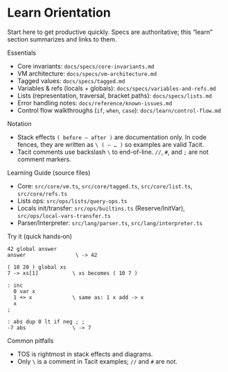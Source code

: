 # Learn Orientation

Start here to get productive quickly. Specs are authoritative; this “learn” section summarizes and links to them.

Essentials

- Core invariants: `docs/specs/core-invariants.md`
- VM architecture: `docs/specs/vm-architecture.md`
- Tagged values: `docs/specs/tagged.md`
- Variables & refs (locals + globals): `docs/specs/variables-and-refs.md`
- Lists (representation, traversal, bracket paths): `docs/specs/lists.md`
- Error handling notes: `docs/reference/known-issues.md`
- Control flow walkthroughs (`if`, `when`, `case`): `docs/learn/control-flow.md`

Notation

- Stack effects `( before — after )` are documentation only. In code fences, they are written as `\ ( — … )` so examples are valid Tacit.
- Tacit comments use backslash `\` to end-of-line. `//`, `#`, and `;` are not comment markers.

Learning Guide (source files)

- Core: `src/core/vm.ts`, `src/core/tagged.ts`, `src/core/list.ts`, `src/core/refs.ts`
- Lists ops: `src/ops/lists/query-ops.ts`
- Locals init/transfer: `src/ops/builtins.ts` (Reserve/InitVar), `src/ops/local-vars-transfer.ts`
- Parser/Interpreter: `src/lang/parser.ts`, `src/lang/interpreter.ts`

Try it (quick hands‑on)

```tacit
42 global answer
answer                \ -> 42

( 10 20 ) global xs
7 -> xs[1]           \ xs becomes ( 10 7 )

: inc
  0 var x
  1 +> x             \ same as: 1 x add -> x
  x
;

: abs dup 0 lt if neg ; ;
-7 abs               \ -> 7
```

Common pitfalls

- TOS is rightmost in stack effects and diagrams.
- Only `\` is a comment in Tacit examples; `//` and `#` are not.
